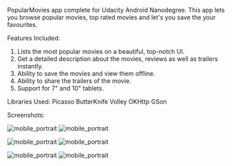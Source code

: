 PopularMovies app complete for Udacity Android Nanodegree. This app lets you browse popular movies, top rated movies and let's you save
the your favourites.

Features Included:
1. Lists the most popular movies on a beautiful, top-notch UI.
2. Get a detailed description about the movies, reviews as well as trailers instantly.
3. Ability to save the movies and view them offline.
4. Ability to share the trailers of the movie.
5. Support for 7" and 10" tablets.

Libraries Used:
Picasso
ButterKnife
Volley
OKHttp
GSon

Screenshots:

![mobile_portrait](http://i.imgur.com/3KVqR7Ml.jpg)
![mobile_portrait](http://i.imgur.com/fIMtOPIl.jpg)

![mobile_portrait](http://i.imgur.com/eYI7vzOl.jpg)
![mobile_portrait](http://i.imgur.com/UUN9HFul.jpg)

![mobile_portrait](http://i.imgur.com/TGFSHzTl.jpg)
![mobile_portrait](http://i.imgur.com/T7JXVrPl.jpg)
